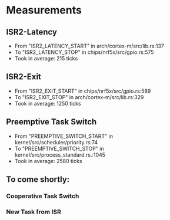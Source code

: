 # Measurements

## ISR2-Latency

- From "ISR2_LATENCY_START" in arch/cortex-m/src/lib.rs:137
- To "ISR2_LATENCY_STOP" in chips/nrf5x/src/gpio.rs:575
- Took in average: 215 ticks

## ISR2-Exit

- From "ISR2_EXIT_START" in chips/nrf5x/src/gpio.rs:589
- To "ISR2_EXIT_STOP" in arch/cortex-m/src/lib.rs:329
- Took in average: 1250 ticks

## Preemptive Task Switch

- From "PREEMPTIVE_SWITCH_START" in kernel/src/scheduler/priority.rs:74
- To "PREEMPTIVE_SWITCH_STOP" in kernel/src/process_standard.rs.:1045
- Took in average: 2580 ticks

## To come shortly:

### Cooperative Task Switch

### New Task from ISR
